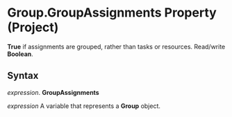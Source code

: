 
# Group.GroupAssignments Property (Project)

 **True** if assignments are grouped, rather than tasks or resources. Read/write **Boolean**.


## Syntax

 _expression_. **GroupAssignments**

 _expression_ A variable that represents a **Group** object.

